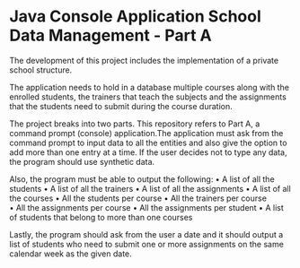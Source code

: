 # Java Console Application School Data Management - Part A

The development of this project includes the implementation of a private school structure. 

The application needs to hold in a database multiple courses along with the enrolled students, the trainers that teach the subjects and the assignments that the students need to submit during the course duration. 

The project breaks into two parts. This repository refers to Part A, a command prompt (console) application.The application must ask from the command prompt to input data to all the entities and also give the option to add more than one entry at a time. 
If the user decides not to type any data, the program should use synthetic data.

Also, the program must be able to output the following:
• A list of all the students
• A list of all the trainers 
• A list of all the assignments
• A list of all the courses
• All the students per course
• All the trainers per course  
• All the assignments per course
• All the assignments per student
• A list of students that belong to more than one courses  

Lastly, the program should ask from the user a date and it should output a list of students who need to submit one or more assignments on the same calendar week as the given date.
